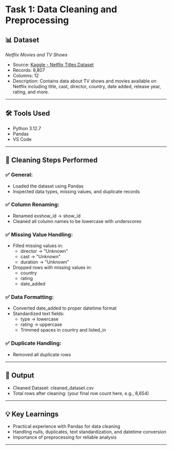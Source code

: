 # Task 1: Data Cleaning and Preprocessing

## 📊 Dataset
*Netflix Movies and TV Shows*  
- Source: [Kaggle - Netflix Titles Dataset](https://www.kaggle.com/datasets/shivamb/netflix-shows)
- Records: 8,807
- Columns: 12  
- Description: Contains data about TV shows and movies available on Netflix including title, cast, director, country, date added, release year, rating, and more.

---

## 🛠 Tools Used
- Python 3.12.7
- Pandas
- VS Code

---

## 🧹 Cleaning Steps Performed

### ✅ General:
- Loaded the dataset using Pandas
- Inspected data types, missing values, and duplicate records

### ✅ Column Renaming:
- Renamed exshow_id → show_id
- Cleaned all column names to be lowercase with underscores

### ✅ Missing Value Handling:
- Filled missing values in:
  - director → "Unknown"
  - cast → "Unknown"
  - duration → "Unknown"
- Dropped rows with missing values in:
  - country
  - rating
  - date_added

### ✅ Data Formatting:
- Converted date_added to proper datetime format
- Standardized text fields:
  - type → lowercase
  - rating → uppercase
  - Trimmed spaces in country and listed_in

### ✅ Duplicate Handling:
- Removed all duplicate rows

---

## 🧾 Output
- Cleaned Dataset: cleaned_dataset.csv
- Total rows after cleaning: (your final row count here, e.g., 8,654)

---

## 💡 Key Learnings
- Practical experience with Pandas for data cleaning
- Handling nulls, duplicates, text standardization, and datetime conversion
- Importance of preprocessing for reliable analysis

---

